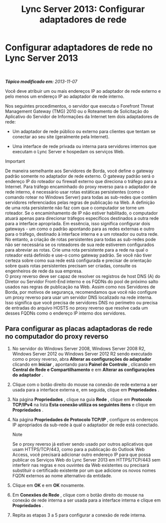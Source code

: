 ﻿---
title: 'Lync Server 2013: Configurar adaptadores de rede'
TOCTitle: Configurar adaptadores de rede
ms:assetid: 6519ed80-020f-47a3-851c-03dea5eac5d9
ms:mtpsurl: https://technet.microsoft.com/pt-br/library/Gg429707(v=OCS.15)
ms:contentKeyID: 49306929
ms.date: 05/19/2016
mtps_version: v=OCS.15
ms.translationtype: HT
---

# Configurar adaptadores de rede no Lync Server 2013

 

_**Tópico modificado em:** 2013-11-07_

Você deve atribuir um ou mais endereços IP ao adaptador de rede externo e pelo menos um endereço IP ao adaptador de rede interno.

Nos seguintes procedimentos, o servidor que executa o Forefront Threat Management Gateway (TMG) 2010 ou o Roteamento de Solicitação do Aplicativo do Servidor de Informações da Internet tem dois adaptadores de rede:

  - Um adaptador de rede público ou externo para clientes que tentam se conectar ao seu site (geralmente pela Internet).

  - Uma interface de rede privada ou interna para servidores internos que executam o Lync Server e hospedam os serviços Web.

> [!important]  
> De maneira semelhante aos Servidores de Borda, você define o gateway padrão somente no adaptador de rede externo. O gateway padrão será o endereço IP do roteador ou firewall externo que direciona o tráfego para a Internet. Para tráfego encaminhado do proxy reverso para o adaptador de rede interno, é necessário usar rotas estáticas persistentes (como o comando rotear no Windows Server) para todas as sub-redes que contêm servidores referenciados pelas regras de publicação na Web. A definição de uma rota persistente não faz com que o computador se torne um roteador. Se o encaminhamento de IP não estiver habilitado, o computador atuará apenas para direcionar tráfegos específicos destinados a outra rede para a interface apropriada. Em essência, isso significa configurar dois gateways - um como o padrão apontando para as redes externas e outro para o tráfego, destinado à interface interna e a um roteador ou outra rede.<br />No entanto, a criação de rotas persistentes para todas as sub-redes pode não ser necessária se os roteadores de sua rede estiverem configurados para abreviar as rotas. Crie uma rota persistente para a rede na qual o roteador está definido e use-o como gateway padrão. Se você não tiver certeza sobre como sua rede está configurada e precisar de orientação sobre quais rotas persistentes precisam ser criadas, consulte os engenheiros de rede da sua empresa.<br />O proxy reverso deve ser capaz de resolver os registros de host DNS (A) do Diretor ou Servidor Front-End interno e os FQDNs do pool de próximo salto usados nas regras de publicação na Web. Assim como nos Servidores de Borda, por motivos de segurança, recomendamos que você não configure um proxy reverso para usar um servidor DNS localizado na rede interna. Isso significa que você precisa de servidores DNS no perímetro ou precisa de entradas do arquivo HOSTS no proxy reverso que resolve cada um desses FQDNs como o endereço IP interno dos servidores.

## Para configurar as placas adaptadoras de rede no computador do proxy reverso

1.  No servidor do Windows Server 2008, Windows Server 2008 R2, Windows Server 2012 ou Windows Server 2012 R2 sendo executado como o proxy reverso, abra **Alterar as configurações do adaptador** clicando em **Iniciar** , apontando para **Painel de Controle** , clicando em **Central de Rede e Compartilhamento** e em **Alterar as configurações do adaptador** .

2.  Clique com o botão direito do mouse na conexão de rede externa a ser usada para a interface externa e, em seguida, clique em **Propriedades** .

3.  Na página **Propriedades** , clique na guia **Rede** , clique em **Protocolo TCP/IPv4** na lista **Esta conexão utiliza os seguintes itens** e clique em **Propriedades** .

4.  Na página **Propriedades de Protocolo TCP/IP** , configure os endereços IP apropriados da sub-rede à qual o adaptador de rede está conectado.
    
    > [!note]  
    > Se o proxy reverso já estiver sendo usado por outros aplicativos que usam HTTPS/TCP/443, como para a publicação do Outlook Web Access, você precisará adicionar outro endereço IP para que possa publicar os Serviços Web do Lync Server 2013 em HTTPS/TCP/443 sem interferir nas regras e nos ouvintes da Web existentes ou precisará substituir o certificado existente por um que adicione os novos nomes FQDN externos ao nome alternativo da entidade.

5.  Clique em **OK** e em **OK** novamente.

6.  Em **Conexões de Rede** , clique com o botão direito do mouse na conexão de rede interna a ser usada para a interface interna e clique em **Propriedades** .

7.  Repita as etapas 3 a 5 para configurar a conexão de rede interna.

